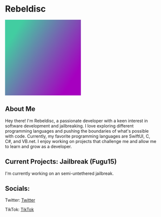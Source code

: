 # Rebeldisc

<img src="icon.png" width="250" height="250" alt="IMG">

## About Me
Hey there! I'm Rebeldisc, a passionate developer with a keen interest in software development and jailbreaking. I love exploring different programming languages and pushing the boundaries of what's possible with code. Currently, my favorite programming languages are SwiftUI, C, C#, and VB.net. I enjoy working on projects that challenge me and allow me to learn and grow as a developer.

## Current Projects: Jailbreak (Fugu15)
I'm currently working on an semi-untethered jailbreak.

## Socials:

Twitter:
[Twitter](https://www.twiter.com/rebeldisc)

TikTok:
[TikTok](https://www.tiktok.com/@nnts224)
